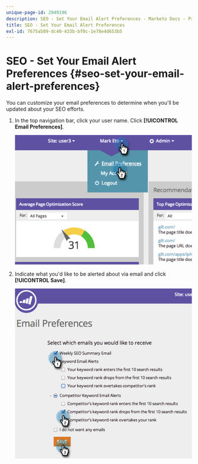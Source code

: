 ```yaml
---
unique-page-id: 2949196
description: SEO - Set Your Email Alert Preferences - Marketo Docs - Product Documentation
title: SEO - Set Your Email Alert Preferences
exl-id: 7675a589-dc40-433b-bf0c-1e78e4d653b5
---
```

# SEO - Set Your Email Alert Preferences {#seo-set-your-email-alert-preferences}

You can customize your email preferences to determine when you'll be updated about your SEO efforts.

1. In the top navigation bar, click your user name. Click **[!UICONTROL Email Preferences]**.

   ![](assets/image2014-9-17-21-3a23-3a28.png)

1. Indicate what you'd like to be alerted about via email and click **[!UICONTROL Save]**.

   ![](assets/image2014-9-17-21-3a23-3a33.png)
